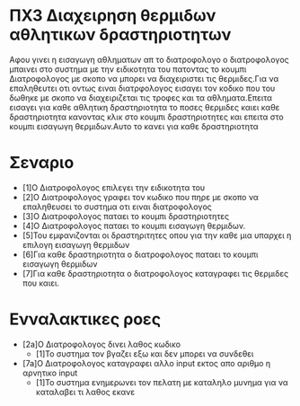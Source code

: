 # ΠΧ3 Διαχειρηση θερμιδων αθλητικων δραστηριοτητων
Αφου  γινει η εισαγωγη αθληματων απ το διατροφολογο ο διατροφολογος μπαινει στο συστημα με την ειδικοτητα του πατοντας το κουμπι Διατροφολογος με σκοπο να μπορει να διαχειριστει τις θερμιδες.Για να επαληθευτει οτι οντως ειναι διατρφολογος εισαγει τον κοδικο που του δωθηκε με σκοπο να διαχειριζεται τις τροφες και τα αθληματα.Επειτα εισαγει για καθε αθλητικη δραστηριοτητα το ποσες θερμιδες καιει καθε δραστηριοτητα κανοντας κλικ στο κουμπι δραστηριοτητες και επειτα στο κουμπι εισαγωγη θερμιδων.Aυτο το κανει για καθε δραστηριοτητα

# Σεναριο
* [1]Ο Διατροφολογος επιλεγει την ειδικοτητα του
* [2]Ο Διατροφολογος γραφει τον κωδικο που πηρε με σκοπο να επαληθευσει το συστημα οτι ειναι διατροφολογος
* [3]Ο Διατροφολογος παταει το κουμπι δραστηριοτητες
* [4]O Διατροφολογος παταει το κουμπι εισαγωγη θερμιδων.
* [5]Του εμφανιζονται οι δραστηριτητες οπου για την καθε μια υπαρχει η επιλογη εισαγωγη θερμιδων
* [6]Για καθε δραστηριοτητα ο διατροφολογος παταει το κουμπι εισαγωγη θερμιδων
* [7]Για καθε δραστηριοτητα ο διατροφολογος καταγραφει τις θερμιδες που καιει.

# Ενναλακτικες ροες
* [2a]O Διατροφολογος δινει λαθος κωδικο
  * [1]Το συστημα τον βγαζει εξω και δεν μπορει να συνδεθει
* [7a]O Διατροφολογος καταγραφει αλλο input εκτος απο αριθμο η αρνητικο input
  * [1]To συστημα ενημερωνει τον πελατη με καταληλο μυνημα για να καταλαβει τι λαθος εκανε
